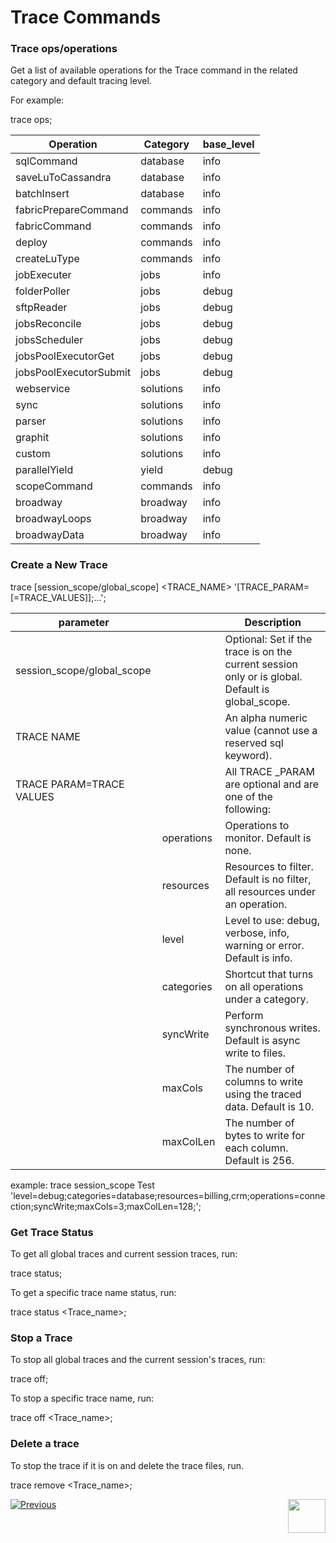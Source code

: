 # Trace Commands

### Trace ops/operations

Get a list of available operations for the Trace command in the related category and default tracing level. 

For example:

trace ops;

| Operation              | Category  | base_level |
| ---------------------- | --------- | ---------- |
| sqlCommand             | database  | info       |
| saveLuToCassandra      | database  | info       |
| batchInsert            | database  | info       |
| fabricPrepareCommand   | commands  | info       |
| fabricCommand          | commands  | info       |
| deploy                 | commands  | info       |
| createLuType           | commands  | info       |
| jobExecuter            | jobs      | info       |
| folderPoller           | jobs      | debug      |
| sftpReader             | jobs      | debug      |
| jobsReconcile          | jobs      | debug      |
| jobsScheduler          | jobs      | debug      |
| jobsPoolExecutorGet    | jobs      | debug      |
| jobsPoolExecutorSubmit | jobs      | debug      |
| webservice             | solutions | info       |
| sync                   | solutions | info       |
| parser                 | solutions | info       |
| graphit                | solutions | info       |
| custom                 | solutions | info       |
| parallelYield          | yield     | debug      |
| scopeCommand           | commands  | info       |
| broadway               | broadway  | info       |
| broadwayLoops          | broadway  | info       |
| broadwayData           | broadway  | info       |

### Create a New Trace 

trace [session_scope/global_scope] <TRACE_NAME> '[TRACE_PARAM=[=TRACE_VALUES]];...';

| parameter                  |            | Description                                                  |
| -------------------------- | ---------- | ------------------------------------------------------------ |
| session_scope/global_scope |            | Optional: Set if the trace is on the current session only or is global. Default is global_scope.  |
| TRACE NAME                 |            | An alpha numeric value (cannot use a reserved sql keyword). |
| TRACE PARAM=TRACE VALUES   |            | All TRACE _PARAM are optional and are one of the following:   |
|                            | operations | Operations to monitor. Default is none.                 |
|                            | resources  | Resources to filter. Default is no filter, all resources under an operation. |
|                            | level      | Level to use: debug, verbose, info, warning or error. Default is info. |
|                            | categories | Shortcut that turns on all operations under a category.          |
|                            | syncWrite  | Perform synchronous writes. Default is async write to files.  |
|                            | maxCols    | The number of columns to write using the traced data. Default is 10. |
|                            | maxColLen  | The number of bytes to write for each column. Default is 256.   |

example: trace session_scope Test 'level=debug;categories=database;resources=billing,crm;operations=connection;syncWrite;maxCols=3;maxColLen=128;';

### Get Trace Status

To get all global traces and current session traces, run:

trace status;

To get a specific trace name status, run:

trace status <Trace_name>;

### Stop a Trace

To stop all global traces and the current session's traces, run:

trace off;

To stop a specific trace name, run:

trace off <Trace_name>;

### Delete a trace

To stop the trace if it is on and delete the trace files, run.

trace remove <Trace_name>;



[![Previous](/articles/images/Previous.png)](01_tracing_overview.md)[<img align="right" width="60" height="54" src="/articles/images/Next.png">](03_trace_examples.md) 



